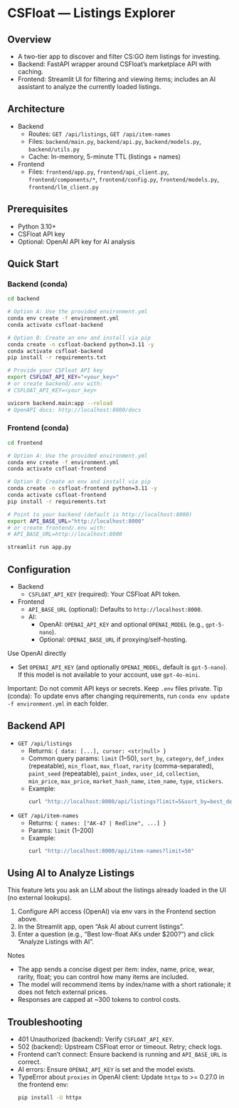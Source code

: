 # CSFloat — Listings Explorer

## Overview
- A two-tier app to discover and filter CS:GO item listings for investing.
- Backend: FastAPI wrapper around CSFloat’s marketplace API with caching.
- Frontend: Streamlit UI for filtering and viewing items; includes an AI assistant to analyze the currently loaded listings.

## Architecture
- Backend
  - Routes: `GET /api/listings`, `GET /api/item-names`
  - Files: `backend/main.py`, `backend/api.py`, `backend/models.py`, `backend/utils.py`
  - Cache: In-memory, 5-minute TTL (listings + names)
- Frontend
  - Files: `frontend/app.py`, `frontend/api_client.py`, `frontend/components/*`, `frontend/config.py`, `frontend/models.py`, `frontend/llm_client.py`

## Prerequisites
- Python 3.10+
- CSFloat API key
- Optional: OpenAI API key for AI analysis

## Quick Start

### Backend (conda)
```bash
cd backend

# Option A: Use the provided environment.yml
conda env create -f environment.yml
conda activate csfloat-backend

# Option B: Create an env and install via pip
conda create -n csfloat-backend python=3.11 -y
conda activate csfloat-backend
pip install -r requirements.txt

# Provide your CSFloat API key
export CSFLOAT_API_KEY="<your_key>"
# or create backend/.env with:
# CSFLOAT_API_KEY=<your_key>

uvicorn backend.main:app --reload
# OpenAPI docs: http://localhost:8000/docs
```

### Frontend (conda)
```bash
cd frontend

# Option A: Use the provided environment.yml
conda env create -f environment.yml
conda activate csfloat-frontend

# Option B: Create an env and install via pip
conda create -n csfloat-frontend python=3.11 -y
conda activate csfloat-frontend
pip install -r requirements.txt

# Point to your backend (default is http://localhost:8000)
export API_BASE_URL="http://localhost:8000"
# or create frontend/.env with:
# API_BASE_URL=http://localhost:8000

streamlit run app.py
```

## Configuration
- Backend
  - `CSFLOAT_API_KEY` (required): Your CSFloat API token.
- Frontend
  - `API_BASE_URL` (optional): Defaults to `http://localhost:8000`.
  - AI:
    - OpenAI: `OPENAI_API_KEY` and optional `OPENAI_MODEL` (e.g., `gpt-5-nano`).
    - Optional: `OPENAI_BASE_URL` if proxying/self-hosting.

Use OpenAI directly
- Set `OPENAI_API_KEY` (and optionally `OPENAI_MODEL`, default is `gpt-5-nano`). If this model is not available to your account, use `gpt-4o-mini`.

Important: Do not commit API keys or secrets. Keep `.env` files private.
Tip (conda): To update envs after changing requirements, run `conda env update -f environment.yml` in each folder.

## Backend API
- `GET /api/listings`
  - Returns: `{ data: [...], cursor: <str|null> }`
  - Common query params: `limit` (1–50), `sort_by`, `category`, `def_index` (repeatable), `min_float`, `max_float`, `rarity` (comma-separated), `paint_seed` (repeatable), `paint_index`, `user_id`, `collection`, `min_price`, `max_price`, `market_hash_name`, `item_name`, `type`, `stickers`.
  - Example:
    ```bash
    curl "http://localhost:8000/api/listings?limit=5&sort_by=best_deal&min_float=0.01&max_float=0.15"
    ```
- `GET /api/item-names`
  - Returns: `{ names: ["AK-47 | Redline", ...] }`
  - Params: `limit` (1–200)
  - Example:
    ```bash
    curl "http://localhost:8000/api/item-names?limit=50"
    ```

## Using AI to Analyze Listings
This feature lets you ask an LLM about the listings already loaded in the UI (no external lookups).

1) Configure API access (OpenAI) via env vars in the Frontend section above.
2) In the Streamlit app, open “Ask AI about current listings”.
3) Enter a question (e.g., “Best low-float AKs under $200?”) and click “Analyze Listings with AI”.

Notes
- The app sends a concise digest per item: index, name, price, wear, rarity, float; you can control how many items are included.
- The model will recommend items by index/name with a short rationale; it does not fetch external prices.
 - Responses are capped at ~300 tokens to control costs.

## Troubleshooting
- 401 Unauthorized (backend): Verify `CSFLOAT_API_KEY`.
- 502 (backend): Upstream CSFloat error or timeout. Retry; check logs.
- Frontend can’t connect: Ensure backend is running and `API_BASE_URL` is correct.
- AI errors: Ensure `OPENAI_API_KEY` is set and the model exists.
- TypeError about `proxies` in OpenAI client: Update `httpx` to >= 0.27.0 in the frontend env:
  ```bash
  pip install -U httpx
  ```
